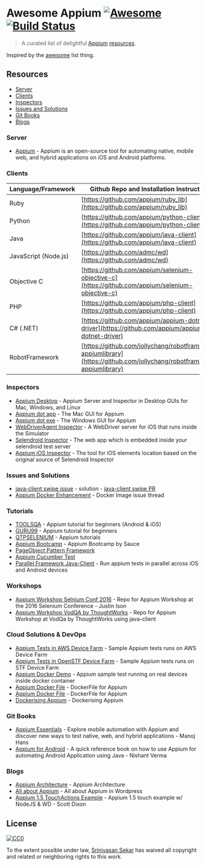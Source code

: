 # Awesome Appium [![Awesome](https://cdn.rawgit.com/sindresorhus/awesome/d7305f38d29fed78fa85652e3a63e154dd8e8829/media/badge.svg)](https://github.com/sindresorhus/awesome) [![Build Status](https://travis-ci.org/SrinivasanTarget/awesome-appium.svg?branch=master)](https://travis-ci.org/SrinivasanTarget/awesome-appium)

> A curated list of delightful [Appium](http://appium.io/) [resources](#resources).

Inspired by the [awesome](https://github.com/sindresorhus/awesome) list thing.

## Resources

- [Server](#server)
- [Clients](#clients)
- [Inspectors](#inspectors)
- [Issues and Solutions](#issuesandsolutions)
- [Git Books](#gitbooks)
- [Blogs](#blogs)

### Server
- [Appium](https://github.com/appium/appium/blob/master/docs/en/about-appium/intro.md) - Appium is an open-source tool for automating native, mobile web, and hybrid applications on iOS and Android platforms.

### Clients
Language/Framework | Github Repo and Installation Instructions |
----- | ----- |
Ruby | [https://github.com/appium/ruby_lib](https://github.com/appium/ruby_lib)
Python | [https://github.com/appium/python-client](https://github.com/appium/python-client)
Java | [https://github.com/appium/java-client](https://github.com/appium/java-client)
JavaScript (Node.js) | [https://github.com/admc/wd](https://github.com/admc/wd)
Objective C | [https://github.com/appium/selenium-objective-c](https://github.com/appium/selenium-objective-c)
PHP | [https://github.com/appium/php-client](https://github.com/appium/php-client)
C# (.NET) | [https://github.com/appium/appium-dotnet-driver](https://github.com/appium/appium-dotnet-driver)
RobotFramework | [https://github.com/jollychang/robotframework-appiumlibrary](https://github.com/jollychang/robotframework-appiumlibrary)

### Inspectors
- [Appium Desktop](https://github.com/appium/appium-desktop) - Appium Server and Inspector in Desktop GUIs for Mac, Windows, and Linux
- [Appium dot app](https://bitbucket.org/appium/appium.app/downloads/) - The Mac GUI for Appium
- [Appium dot exe](https://bitbucket.org/appium/appium.app/downloads/) - The Windows GUI for Appium
- [WebDriverAgent Inspector](https://github.com/facebook/WebDriverAgent/wiki/Starting-WebDriverAgent) - A WebDriver server for iOS that runs inside the Simulator
- [Selendroid Inspector](http://selendroid.io/inspector.html) - The web app which is embedded inside your selendroid test server
- [Appium iOS Inspector](https://github.com/mykola-mokhnach/Appium-iOS-Inspector) - The tool for iOS elements location based on the original source of Selendroid Inspector

### Issues and Solutions
- [java-client swipe issue](https://github.com/appium/java-client/issues/350) - solution - [java-client swipe PR](https://github.com/appium/java-client/pull/357)
- [Appium Docker Enhancement](https://github.com/appium/tutorial/issues/11) - Docker Image issue thread

### Tutorials
- [TOOLSQA](http://toolsqa.com/mobile-automation/appium/appium-tutorial/) - Appium tutorial for beginners (Android & iOS)
- [GURU99](http://www.guru99.com/introduction-to-appium.html) - Appium tutorial for beginners
- [QTPSELENIUM](http://qtpselenium.com/home/course/training/mobile-automation-appium-tutorial) - Appium tutorials
- [Appium Bootcamp](https://saucelabs.com/resources/articles/appium-bootcamp-chapter-1) - Appium Bootcamp by Sauce
- [PageObject Pattern Framework](https://github.com/saikrishna321/PageObjectPatternAppium)
- [Appium Cucumber Test](https://github.com/priyankshah217/AppiumCucumberTest)
- [Parallel Framework Java-Client](https://github.com/saikrishna321/AppiumTestDistribution) - Run appium tests in parallel across iOS and Android devices

### Workshops
- [Appium Workshop Selnium Conf 2016](https://github.com/isonic1/appium-workshop) - Repo for Appium Workshop at the 2016 Selenium Conference - Justin Ison 
- [Appium Workshop VodQA by ThoughtWorks](https://github.com/saikrishna321/VodQa_MobileAutomationWorkShop) - Repo for Appium Workshop at VodQa by ThoughtWorks using java-client

### Cloud Solutions & DevOps
- [Appium Tests in AWS Device Farm](https://github.com/awslabs/aws-device-farm-appium-tests-for-sample-app) - Sample Appium tests runs on AWS Device Farm
- [Appium Tests in OpenSTF Device Farm](https://github.com/openstf/stf-appium-example) - Sample Appium tests runs on STF Device Farm
- [Appium Docker Demo](https://github.com/vbanthia/appium-docker-demo) - Appium sample test running on real devices inside docker container
- [Appium Docker File](https://github.com/aluedeke/appium-android) - DockerFile for Appium
- [Appium Docker File](https://github.com/softsam/docker-appium) - DockerFile for Appium
- [Dockerising Appium](http://shashikantjagtap.net/dockerising-appium-talk-at-appium-london-meetup/) - Dockerising Appium

### Git Books
- [Appium Essentials](https://www.packtpub.com/application-development/appium-essentials/?utm_source=POD&utm_medium=referral&utm_campaign=1784392480) - Explore mobile automation with Appium and discover new ways to test native, web, and hybrid applications - Manoj Hans
- [Appium for Android](https://www.gitbook.com/book/nishantverma/appium-for-android) - A quick reference book on how to use Appium for automating Android Application using Java - Nishant Verma

### Blogs
- [Appium Architecture](http://www.3pillarglobal.com/insights/appium-a-cross-browser-mobile-automation-tool) - Appium Architecture
- [All about Appium](https://en.wordpress.com/tag/appium/) - All about Appium in Wordpress
- [Appium 1.5 TouchActions Example](https://medium.com/@scottdixon/appium-touch-examples-w-nodejs-ios-wd-ee2b9956aab1#.ve06j03ic) - Appium 1.5 touch example w/ NodeJS & WD - Scott Dixon

## License

[![CC0](http://mirrors.creativecommons.org/presskit/buttons/88x31/svg/cc-zero.svg)](https://creativecommons.org/publicdomain/zero/1.0/)

To the extent possible under law, [Srinivasan Sekar](https://github.com/SrinivasanTarget) has waived all copyright and related or neighboring rights to this work.
